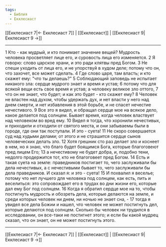 ```yaml
---
tags:
  - Библия
  - Екклесиаст
---
```

[[Екклесиаст 7|← Екклесиаст 7]] | [[Екклесиаст]] | [[Екклесиаст 9|Екклесиаст 9 →]]

---
1 Кто - как мудрый, и кто понимает значение вещей? Мудрость человека просветляет лице его, и суровость лица его изменяется.
2 Я говорю: слово царское храни, и это ради клятвы пред Богом.
3 Не спеши уходить от лица его, и не упорствуй в худом деле; потому что он, что захочет, все может сделать.
4 Где слово царя, там власть; и кто скажет ему: "что ты делаешь?"
5 Соблюдающий заповедь не испытает никакого зла: сердце мудрого знает и время и устав;
6 потому что для всякой вещи есть свое время и устав; а человеку великое зло оттого,
7 что он не знает, что будет; и как это будет - кто скажет ему?
8 Человек не властен над духом, чтобы удержать дух, и нет власти у него над днем смерти, и нет избавления в этой борьбе, и не спасет нечестие нечестивого.
9 Все это я видел, и обращал сердце мое на всякое дело, какое делается под солнцем. Бывает время, когда человек властвует над человеком во вред ему.
10 Видел я тогда, что хоронили нечестивых, и приходили и отходили от святого места, и они забываемы были в городе, где они так поступали. И это - суета!
11 Не скоро совершается суд над худыми делами; от этого и не страшится сердце сынов человеческих делать зло.
12 Хотя грешник сто раз делает зло и коснеет в нем, но я знаю, что благо будет боящимся Бога, которые благоговеют пред лицем Его;
13 а нечестивому не будет добра, и, подобно тени, недолго продержится тот, кто не благоговеет пред Богом.
14 Есть и такая суета на земле: праведников постигает то, чего заслуживали бы дела нечестивых, а с нечестивыми бывает то, чего заслуживали бы дела праведников. И сказал я: и это - суета!
15 И похвалил я веселье; потому что нет лучшего для человека под солнцем, как есть, пить и веселиться: это сопровождает его в трудах во дни жизни его, которые дал ему Бог под солнцем.
16 Когда я обратил сердце мое на то, чтобы постигнуть мудрость и обозреть дела, которые делаются на земле, и среди которых человек ни днем, ни ночью не знает сна, -
17 тогда я увидел все дела Божии и нашел, что человек не может постигнуть дел, которые делаются под солнцем. Сколько бы человек ни трудился в исследовании, он все-таки не постигнет этого; и если бы какой мудрец сказал, что он знает, он не может постигнуть этого.

---
[[Екклесиаст 7|← Екклесиаст 7]] | [[Екклесиаст]] | [[Екклесиаст 9|Екклесиаст 9 →]]